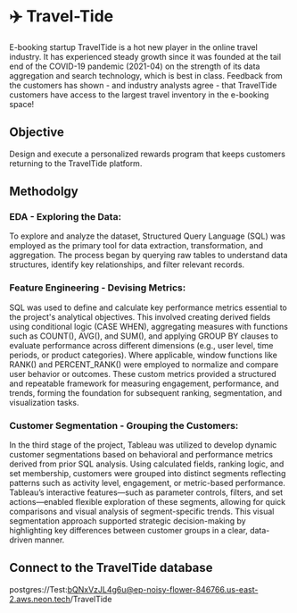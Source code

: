 # ✈️ Travel-Tide
E-booking startup TravelTide is a hot new player in the online travel industry. It has experienced steady growth since it was founded at the tail end of the COVID-19 pandemic (2021-04) on the strength of its data aggregation and search technology, which is best in class. Feedback from the customers has shown - and industry analysts agree - that TravelTide customers have access to the largest travel inventory in the e-booking space!

## Objective 
Design and execute a personalized rewards program that keeps customers returning to the TravelTide platform.

## Methodolgy

### EDA - Exploring the Data:
To explore and analyze the dataset, Structured Query Language (SQL) was employed as the primary tool for data extraction, transformation, and aggregation. The process began by querying raw tables to understand data structures, identify key relationships, and filter relevant records. 

### Feature Engineering - Devising Metrics:
SQL was used to define and calculate key performance metrics essential to the project's analytical objectives. This involved creating derived fields using conditional logic (CASE WHEN), aggregating measures with functions such as COUNT(), AVG(), and SUM(), and applying GROUP BY clauses to evaluate performance across different dimensions (e.g., user level, time periods, or product categories). Where applicable, window functions like RANK() and PERCENT_RANK() were employed to normalize and compare user behavior or outcomes. These custom metrics provided a structured and repeatable framework for measuring engagement, performance, and trends, forming the foundation for subsequent ranking, segmentation, and visualization tasks.

### Customer Segmentation - Grouping the Customers:
In the third stage of the project, Tableau was utilized to develop dynamic customer segmentations based on behavioral and performance metrics derived from prior SQL analysis. Using calculated fields, ranking logic, and set membership, customers were grouped into distinct segments reflecting patterns such as activity level, engagement, or metric-based performance. Tableau’s interactive features—such as parameter controls, filters, and set actions—enabled flexible exploration of these segments, allowing for quick comparisons and visual analysis of segment-specific trends. This visual segmentation approach supported strategic decision-making by highlighting key differences between customer groups in a clear, data-driven manner.

## Connect to the TravelTide database
postgres://Test:bQNxVzJL4g6u@ep-noisy-flower-846766.us-east-2.aws.neon.tech/TravelTide

